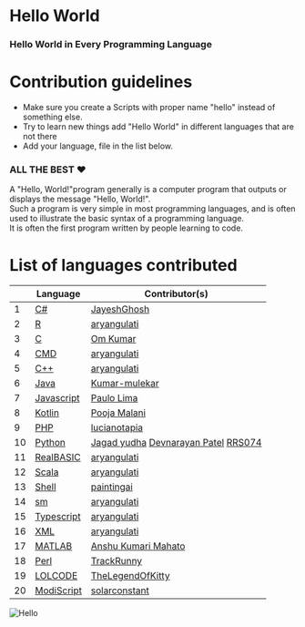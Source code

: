 # Hello World

### Hello World in Every Programming Language
# Contribution guidelines

* Make sure you create a Scripts with proper name "hello" instead of something else.
* Try to learn new things add "Hello World" in different languages that are not there
* Add your language, file in the list below.
### ALL THE BEST :heart:


A "Hello, World!"program generally is a computer program that outputs or displays the message "Hello, World!". <br>Such a program is very simple in most programming languages, and is often used to illustrate the basic syntax of a programming language.<br>
It is often the first program written by people learning to code.

# List of languages contributed

|    | Language | Contributor(s) |
|--- | --- | --- |
|1|[C#](Hello.cs)|[JayeshGhosh](https://github.com/JayeshGhosh)|
|2|[R](hello.R)|[aryangulati](https://github.com/aryangulati)|
|3|[C](hello.c)|[Om Kumar](https://github.com/omkumar40)|
|4|[CMD](hello.cmd)|[aryangulati](https://github.com/aryangulati)|
|5|[C++](hello.cpp)|[aryangulati](https://github.com/aryangulati)|
|6|[Java](hello.java)|[Kumar-mulekar](https://github.com/Kumar-mulekar)|
|7|[Javascript](hello.js)|[Paulo Lima](https://github.com/prmlimajr)|
|8|[Kotlin](hello.kt)|[Pooja Malani](https://github.com/poojamalani15)|
|9|[PHP](hello.php)|[lucianotapia](https://github.com/lucianotapia)|
|10|[Python](hello.py)|[Jagad yudha](https://github.com/jagadyudha) [Devnarayan Patel](https://github.com/devnarayanp02) [RRS074](https://github.com/RRS074)|
|11|[RealBASIC](hello.rb)|[aryangulati](https://github.com/aryangulati)|
|12|[Scala](hello.scala)|[aryangulati](https://github.com/aryangulati)|
|13|[Shell](hello.sh)|[paintingai](https://github.com/paintingai)|
|14|[sm](hello.sm)|[aryangulati](https://github.com/aryangulati)|
|15|[Typescript](hello.ts)|[aryangulati](https://github.com/aryangulati)|
|16|[XML](hello.xlsm)|[aryangulati](https://github.com/aryangulati)|
|17|[MATLAB](hello.m)|[Anshu Kumari Mahato](https://github.com/Anshu-111)|
|18|[Perl](hello.pl)|[TrackRunny](https://github.com/TrackRunny)
|19|[LOLCODE](hello.lol)|[TheLegendOfKitty](https://github.com/TheLegendOfKitty)|
|20|[ModiScript](hello.chai)|[solarconstant](https://github.com/solarconstant)|

![Hello](https://user-images.githubusercontent.com/72185115/94937816-b8da3300-04ed-11eb-8d36-3d42ad7b857c.gif)

